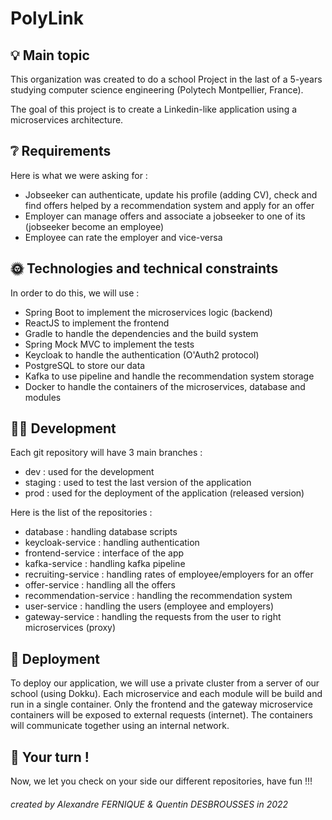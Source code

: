 # PolyLink

## 💡 Main topic

This organization was created to do a school Project in the last of a 5-years studying computer science engineering (Polytech Montpellier, France).

The goal of this project is to create a Linkedin-like application using a microservices architecture. 

## ❔ Requirements

Here is what we were asking for :
- Jobseeker can authenticate, update his profile (adding CV), check and find offers helped by a recommendation system and apply for an offer
- Employer can manage offers and associate a jobseeker to one of its (jobseeker become an employee)
- Employee can rate the employer and vice-versa

## 🌞 Technologies and technical constraints

In order to do this, we will use :
- Spring Boot to implement the microservices logic (backend)
- ReactJS to implement the frontend
- Gradle to handle the dependencies and the build system
- Spring Mock MVC to implement the tests
- Keycloak to handle the authentication (O'Auth2 protocol)
- PostgreSQL to store our data
- Kafka to use pipeline and handle the recommendation system storage
- Docker to handle the containers of the microservices, database and modules

## 👨‍💻 Development

Each git repository will have 3 main branches :
 - dev : used for the development
 - staging : used to test the last version of the application
 - prod : used for the deployment of the application (released version)
 
 Here is the list of the repositories :
 - database : handling database scripts
 - keycloak-service : handling authentication
 - frontend-service : interface of the app
 - kafka-service : handling kafka pipeline
 - recruiting-service : handling rates of employee/employers for an offer
 - offer-service : handling all the offers
 - recommendation-service : handling the recommendation system
 - user-service : handling the users (employee and employers)
 - gateway-service : handling the requests from the user to right microservices (proxy)

## 🚥 Deployment

To deploy our application, we will use a private cluster from a server of our school (using Dokku).
Each microservice and each module will be build and run in a single container. 
Only the frontend and the gateway microservice containers will be exposed to external requests (internet).
The containers will communicate together using an internal network.

## 👊 Your turn !

Now, we let you check on your side our different repositories, have fun !!!

###### created by Alexandre FERNIQUE & Quentin DESBROUSSES in 2022
